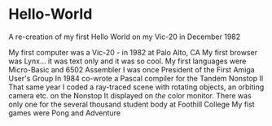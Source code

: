 # Hello-World
A re-creation of my first Hello World on my Vic-20 in December 1982

My first computer was a Vic-20 - in 1982 at Palo Alto, CA
My first browser was Lynx... it was text only and it was so cool.
My first languages were Micro-Basic and 6502 Assembler
I was once President of the First Amiga User's Group 
In 1984  co-wrote a Pascal compiler for the Tandem Nonstop II
That same year I coded a ray-traced scene with rotating objects, an orbiting camera etc. on the Nonstop
It displayed on *the* color monitor. There was only one for the several thousand student body at Foothill College
My fist games were Pong and Adventure
